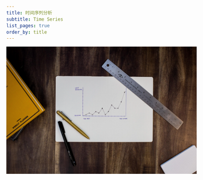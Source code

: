 ```yaml
---
title: 时间序列分析
subtitle: Time Series
list_pages: true
order_by: title
---
```


![img](images/ts.webp)
